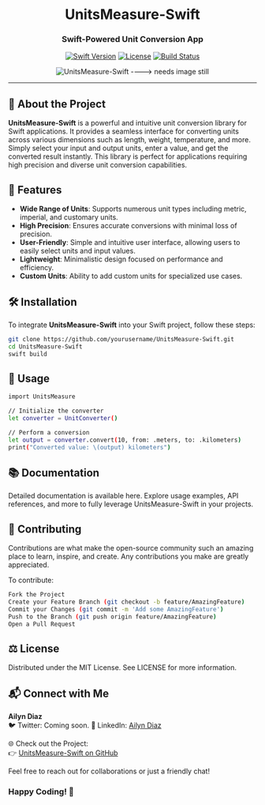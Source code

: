 <div align="center">

# UnitsMeasure-Swift
### Swift-Powered Unit Conversion App

[![Swift Version](https://img.shields.io/badge/swiftUI-5.0-orange.svg)](https://swift.org)
[![License](https://img.shields.io/badge/license-MIT-blue.svg)](https://opensource.org/licenses/MIT)
[![Build Status](https://img.shields.io/badge/build-passing-brightgreen.svg)](https://github.com/yourusername/UnitsMeasure-Swift/actions)

![UnitsMeasure-Swift](https://user-images.githubusercontent.com/yourimageurl.png)
----> needs image still
</div>

---

## 📜 About the Project
**UnitsMeasure-Swift** is a powerful and intuitive unit conversion library for Swift applications. It provides a seamless interface for converting units across various dimensions such as length, weight, temperature, and more. Simply select your input and output units, enter a value, and get the converted result instantly. This library is perfect for applications requiring high precision and diverse unit conversion capabilities.

## 🚀 Features
- **Wide Range of Units**: Supports numerous unit types including metric, imperial, and customary units.
- **High Precision**: Ensures accurate conversions with minimal loss of precision.
- **User-Friendly**: Simple and intuitive user interface, allowing users to easily select units and input values.
- **Lightweight**: Minimalistic design focused on performance and efficiency.
- **Custom Units**: Ability to add custom units for specialized use cases.

## 🛠 Installation
To integrate **UnitsMeasure-Swift** into your Swift project, follow these steps:
```bash
git clone https://github.com/yourusername/UnitsMeasure-Swift.git
cd UnitsMeasure-Swift
swift build
```

## 📖 Usage
```bash
import UnitsMeasure

// Initialize the converter
let converter = UnitConverter()

// Perform a conversion
let output = converter.convert(10, from: .meters, to: .kilometers)
print("Converted value: \(output) kilometers")

```
 ## 📚 Documentation
Detailed documentation is available here. Explore usage examples, API references, and more to fully leverage UnitsMeasure-Swift in your projects.

## 🤝 Contributing
Contributions are what make the open-source community such an amazing place to learn, inspire, and create. Any contributions you make are greatly appreciated.

To contribute:
```bash
Fork the Project
Create your Feature Branch (git checkout -b feature/AmazingFeature)
Commit your Changes (git commit -m 'Add some AmazingFeature')
Push to the Branch (git push origin feature/AmazingFeature)
Open a Pull Request
```
## ⚖️ License
Distributed under the MIT License. See LICENSE for more information.

## 📬 Connect with Me

**Ailyn Diaz**  
🐦 Twitter: Coming soon. 
🔗 LinkedIn: [Ailyn Diaz](https://www.linkedin.com/in/ailyn-diaz-802943225)  

🌐 Check out the Project:  
👉 [UnitsMeasure-Swift on GitHub](https://github.com/yourusername/UnitsMeasure-Swift)

Feel free to reach out for collaborations or just a friendly chat!

### Happy Coding! 🚀


